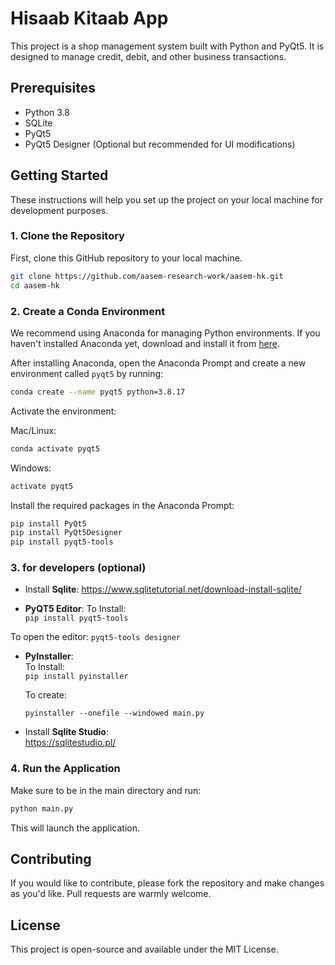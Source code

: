 # Hisaab Kitaab App

This project is a shop management system built with Python and PyQt5. It is designed to manage credit, debit, and other business transactions.

## Prerequisites

- Python 3.8
- SQLite
- PyQt5
- PyQt5 Designer (Optional but recommended for UI modifications)

## Getting Started

These instructions will help you set up the project on your local machine for development purposes.

### 1. Clone the Repository

First, clone this GitHub repository to your local machine.

```bash
git clone https://github.com/aasem-research-work/aasem-hk.git
cd aasem-hk
```

### 2. Create a Conda Environment

We recommend using Anaconda for managing Python environments. If you haven't installed Anaconda yet, download and install it from [here](https://www.anaconda.com/products/distribution).

After installing Anaconda, open the Anaconda Prompt and create a new environment called `pyqt5` by running:

```bash
conda create --name pyqt5 python=3.8.17
```

Activate the environment:

Mac/Linux:  
```bash
conda activate pyqt5
```

Windows:  
```bash
activate pyqt5
```

Install the required packages in the Anaconda Prompt:

```bash
pip install PyQt5
pip install PyQt5Designer
pip install pyqt5-tools
```

### 3. for developers (optional)


- Install **Sqlite**: https://www.sqlitetutorial.net/download-install-sqlite/
  
- **PyQT5 Editor**:
To Install:  
```pip install pyqt5-tools```

To open the editor:
```pyqt5-tools designer```

- **PyInstaller**:  
  To Install:  
   ```pip install pyinstaller```

  To create:
  ```
  pyinstaller --onefile --windowed main.py
  ```

- Install **Sqlite Studio**:  
  https://sqlitestudio.pl/

  



  

### 4. Run the Application

Make sure to be in the main directory and run:

```bash
python main.py
```

This will launch the application. 

## Contributing

If you would like to contribute, please fork the repository and make changes as you'd like. Pull requests are warmly welcome.

## License

This project is open-source and available under the MIT License.


